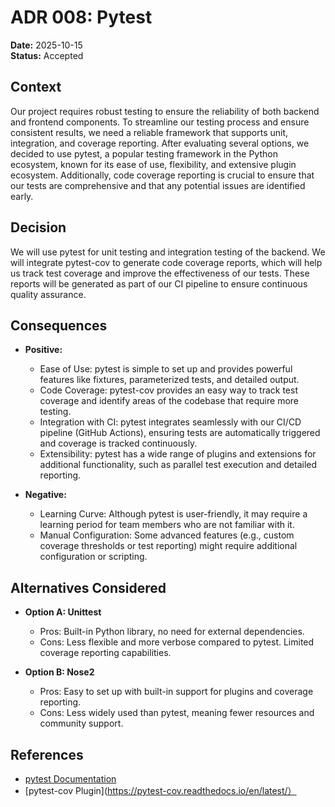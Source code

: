 
# ADR 008: Pytest 

**Date:** 2025-10-15 \
**Status:** Accepted

## Context  
Our project requires robust testing to ensure the reliability of both backend and frontend components. To streamline our testing process and ensure consistent results, we need a reliable framework that supports unit, integration, and coverage reporting. After evaluating several options, we decided to use pytest, a popular testing framework in the Python ecosystem, known for its ease of use, flexibility, and extensive plugin ecosystem. Additionally, code coverage reporting is crucial to ensure that our tests are comprehensive and that any potential issues are identified early. 

## Decision  
We will use pytest for unit testing and integration testing of the backend. We will integrate pytest-cov to generate code coverage reports, which will help us track test coverage and improve the effectiveness of our tests. These reports will be generated as part of our CI pipeline to ensure continuous quality assurance.

## Consequences 
- **Positive:**  
  - Ease of Use: pytest is simple to set up and provides powerful features like fixtures, parameterized tests, and detailed output.
  - Code Coverage: pytest-cov provides an easy way to track test coverage and identify areas of the codebase that require more testing.
  - Integration with CI: pytest integrates seamlessly with our CI/CD pipeline (GitHub Actions), ensuring tests are automatically triggered and coverage is tracked continuously.
  - Extensibility: pytest has a wide range of plugins and extensions for additional functionality, such as parallel test execution and detailed reporting.

- **Negative:**
  - Learning Curve: Although pytest is user-friendly, it may require a learning period for team members who are not familiar with it.
  - Manual Configuration: Some advanced features (e.g., custom coverage thresholds or test reporting) might require additional configuration or scripting. 

## Alternatives Considered  
- **Option A: Unittest**  
  - Pros: Built-in Python library, no need for external dependencies.
  - Cons: Less flexible and more verbose compared to pytest. Limited coverage reporting capabilities.
    
- **Option B: Nose2**  
  - Pros: Easy to set up with built-in support for plugins and coverage reporting.
  - Cons: Less widely used than pytest, meaning fewer resources and community support.
  

## References  
- [pytest Documentation](https://docs.pytest.org/en/stable/)
- [pytest-cov Plugin](https://pytest-cov.readthedocs.io/en/latest/）
